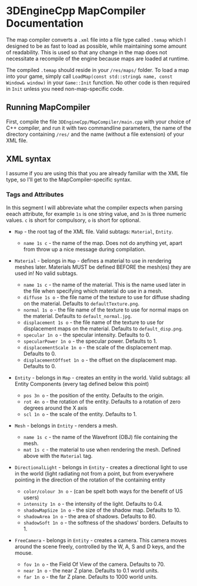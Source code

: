 # 3DEngineCpp MapCompiler Documentation

The map compiler converts a `.xml` file into a file type called `.temap` which I designed to be as fast to load as possible,
while maintaining some amount of readability. This is used so that any change in the map does not necessitate a recompile of the engine
because maps are loaded at runtime.

The compiled `.temap` should reside in your `/res/maps/` folder. To load a map into your game, simply call
`LoadMap(const std::string& name, const Window& window)` in your `Game::Init` function. No other code is then required in `Init` unless
you need non-map-specific code.

## Running MapCompiler

First, compile the file `3DEngineCpp/MapCompiler/main.cpp` with your choice of C++ compiler, and run it with two commandline parameters,
the name of the directory containing `/res/` and the name (without a file extension) of your XML file.

## XML syntax

I assume if you are using this that you are already familiar with the XML file type, so I'll get to the MapCompiler-specific syntax.

### Tags and Attributes

In this segment I will abbreviate what the compiler expects when parsing eeach attribute, for example `1s` is one string value,
and `3n` is three numeric values. `c` is short for compulsory, `o` is short for optional.

* `Map` - the root tag of the XML file. Valid subtags: `Material`, `Entity`.
  - `name 1s c` - the name of the map. Does not do anything yet, apart from throw up a nice message during compilation.
 
* `Material` - belongs in `Map` - defines a material to use in rendering meshes later. Materials MUST be defined BEFORE the mesh(es) they are used in! No valid subtags.
  - `name 1s c` - the name of the material. This is the name used later in the file when specifying which material do use in a mesh.
  - `diffuse 1s o` - the file name of the texture to use for diffuse shading on the material. Defaults to `defaultTexture.png`.
  - `normal 1s o` - the file name of the texture to use for normal maps on the material. Defaults to `default_normal.jpg`.
  - `displacement 1s o` - the file name of the texture to use for displacement maps on the material. Defaults to `default_disp.png`.
  - `specular 1n o` - the specular intensity. Defaults to 0.
  - `specularPower 1n o` - the specular power. Defaults to 1.
  - `displacementScale 1n o` - the scale of the displacement map. Defaults to 0.
  - `displacementOffset 1n o` - the offset on the displacement map. Defaults to 0.

* `Entity` - belongs in `Map` - creates an entity in the world. Valid subtags: all Entity Components (every tag defined below this point)
  - `pos 3n o` - the position of the entity. Defaults to the origin.
  - `rot 4n o` - the rotation of the entity. Defaults to a rotation of zero degrees around the X axis
  - `scl 1n o` - the scale of the entity. Defaults to 1.

* `Mesh` - belongs in `Entity` - renders a mesh.
  - `name 1s c` - the name of the Wavefront (OBJ) file containing the mesh.
  - `mat 1s c` - the material to use when rendering the mesh. Defined above with the `Material` tag.

* `DirectionalLight` - belongs in `Entity` - creates a directional light to use in the world (light radiating not from a point, but from everywhere pointing in the direction of the rotation of the containing entity
  - `color/colour 3n o` - (can be spelt both ways for the benefit of US users)
  - `intensity 1n o` - the intensity of the light. Defaults to 0.4.
  - `shadowMapSize 1n o` - the size of the shadow map. Defaults to 10.
  - `shadowArea 1n o` - the area of shadows. Defaults to 80.
  - `shadowSoft 1n o` - the softness of the shadows' borders. Defaults to 1.

* `FreeCamera` - belongs in `Entity` - creates a camera. This camera moves around the scene freely, controlled by the W, A, S and D keys, and the mouse.
  - `fov 1n o` - the Field Of View of the camera. Defaults to 70.
  - `near 1n o` - the near Z plane. Defaults to 0.1 world units.
  - `far 1n o` - the far Z plane. Defaults to 1000 world units.

